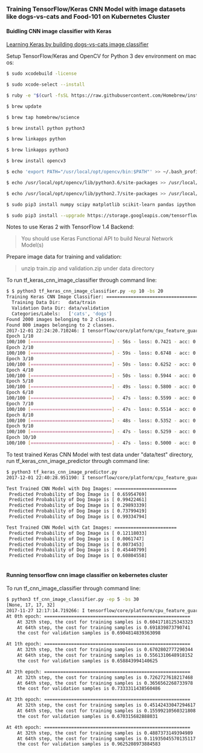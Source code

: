 ### Training TensorFlow/Keras CNN Model with image datasets like dogs-vs-cats and Food-101 on Kubernetes Cluster

#### Buidling CNN image classifier with Keras

[Learning Keras by building dogs-vs-cats image classifier](https://www.slideshare.net/jianwu/leaning-keras-by-building-dogs-vscats-image-classifier)

Setup TensorFlow/Keras and OpenCV for Python 3 dev environment on mac os:

```bash
$ sudo xcodebuild -license

$ sudo xcode-select --install

$ ruby -e "$(curl -fsSL https://raw.githubusercontent.com/Homebrew/install/master/install)"

$ brew update

$ brew tap homebrew/science

$ brew install python python3

$ brew linkapps python

$ brew linkapps python3

$ brew install opencv3

$ echo 'export PATH="/usr/local/opt/opencv/bin:$PATH"' >> ~/.bash_profile

$ echo /usr/local/opt/opencv/lib/python3.6/site-packages >> /usr/local/lib/python3.6/site-packages/openc3.pth

$ echo /usr/local/opt/opencv/lib/python2.7/site-packages >> /usr/local/lib/python2.7/site-packages/openc3.pth

$ sudo pip3 install numpy scipy matplotlib scikit-learn pandas ipython

$ sudo pip3 install --upgrade https://storage.googleapis.com/tensorflow/mac/cpu/tensorflow-1.4.0-py3-none-any.whl
```

Notes to use Keras 2 with TensorFlow 1.4 Backend:

> You should use Keras Functional API to build Neural Network Model(s)

Prepare image data for training and validation:

> unzip train.zip and validation.zip under data directory

To run tf_keras_cnn_image_classifier through command line:

```bash
$ $ python3 tf_keras_cnn_image_classifier.py -ep 10 -bs 20
Training Keras CNN Image Classifier: ==================================
  Training Data Dir:   data/train
  Validation Data Dir: data/validation
  Categories/Labels:   ['cats', 'dogs']
Found 2000 images belonging to 2 classes.
Found 800 images belonging to 2 classes.
2017-12-01 22:24:20.710246: I tensorflow/core/platform/cpu_feature_guard.cc:137] Your CPU supports instructions that this TensorFlow binary was not compiled to use: SSE4.1 SSE4.2 AVX AVX2 FMA
Epoch 1/10
100/100 [==============================] - 56s - loss: 0.7421 - acc: 0.5150 - val_loss: 0.6775 - val_acc: 0.5025
Epoch 2/10
100/100 [==============================] - 59s - loss: 0.6748 - acc: 0.6030 - val_loss: 0.6287 - val_acc: 0.6475
Epoch 3/10
100/100 [==============================] - 50s - loss: 0.6252 - acc: 0.6465 - val_loss: 0.5667 - val_acc: 0.6900
Epoch 4/10
100/100 [==============================] - 50s - loss: 0.5944 - acc: 0.6910 - val_loss: 0.5886 - val_acc: 0.6700
Epoch 5/10
100/100 [==============================] - 49s - loss: 0.5800 - acc: 0.7015 - val_loss: 0.5403 - val_acc: 0.7212
Epoch 6/10
100/100 [==============================] - 47s - loss: 0.5599 - acc: 0.7235 - val_loss: 0.9021 - val_acc: 0.5350
Epoch 7/10
100/100 [==============================] - 47s - loss: 0.5514 - acc: 0.7255 - val_loss: 0.5651 - val_acc: 0.6787
Epoch 8/10
100/100 [==============================] - 48s - loss: 0.5352 - acc: 0.7385 - val_loss: 0.5571 - val_acc: 0.7050
Epoch 9/10
100/100 [==============================] - 47s - loss: 0.5259 - acc: 0.7385 - val_loss: 0.5947 - val_acc: 0.6862
Epoch 10/10
100/100 [==============================] - 47s - loss: 0.5000 - acc: 0.7620 - val_loss: 0.4990 - val_acc: 0.7575
```

To test trained Keras CNN Model with test data under "data/test" directory, run tf_keras_cnn_image_predictor through command line:

```bash
$ python3 tf_keras_cnn_image_predictor.py
2017-12-01 22:40:28.951190: I tensorflow/core/platform/cpu_feature_guard.cc:137] Your CPU supports instructions that this TensorFlow binary was not compiled to use: SSE4.1 SSE4.2 AVX AVX2 FMA

Test Trained CNN Model with Dog Images: =======================
 Predicted Probability of Dog Image is [ 0.65954769]
 Predicted Probability of Dog Image is [ 0.99422461]
 Predicted Probability of Dog Image is [ 0.29893339]
 Predicted Probability of Dog Image is [ 0.73799419]
 Predicted Probability of Dog Image is [ 0.99334794]

Test Trained CNN Model with Cat Images: =======================
 Predicted Probability of Dog Image is [ 0.12118033]
 Predicted Probability of Dog Image is [ 0.0061747]
 Predicted Probability of Dog Image is [ 0.0073453]
 Predicted Probability of Dog Image is [ 0.45440799]
 Predicted Probability of Dog Image is [ 0.60804558]
 
```

#### Running tensorflow cnn image classifier on kebernetes cluster

To run tf_cnn_image_classifier through command line:

```bash
$ python3 tf_cnn_image_classifier.py -ep 5 -bs 30
[None, 17, 17, 32]
2017-11-27 12:17:14.719266: I tensorflow/core/platform/cpu_feature_guard.cc:137] Your CPU supports instructions that this TensorFlow binary was not compiled to use: SSE4.1 SSE4.2 AVX AVX2 FMA
At 0th epoch: ======================================================
    At 32th step, the cost for training samples is 0.6041718125343323
    At 64th step, the cost for training samples is 0.691839873790741
    the cost for validation samples is 0.6904814839363098

At 1th epoch: ======================================================
    At 32th step, the cost for training samples is 0.6702802777290344
    At 64th step, the cost for training samples is 0.5561310648918152
    the cost for validation samples is 0.658843994140625

At 2th epoch: ======================================================
    At 32th step, the cost for training samples is 0.7262727618217468
    At 64th step, the cost for training samples is 0.3656562268733978
    the cost for validation samples is 0.7333311438560486

At 3th epoch: ======================================================
    At 32th step, the cost for training samples is 0.45142433047294617
    At 64th step, the cost for training samples is 0.15599210560321808
    the cost for validation samples is 0.670315682888031

At 4th epoch: ======================================================
    At 32th step, the cost for training samples is 0.4887373149394989
    At 64th step, the cost for training samples is 0.11935045570135117
    the cost for validation samples is 0.9625208973884583
```
